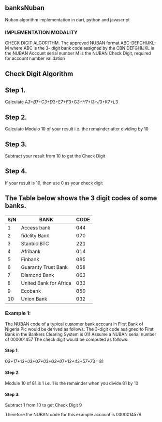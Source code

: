 ## banksNuban
Nuban algorithm implementation in dart, python and javascript


### IMPLEMENTATION MODALITY

CHECK DIGIT ALGORITHM. The approved NUBAN format  ABC-DEFGHIJKL-M where ABC is the 3- digit bank code assigned by the CBN DEFGHIJKL is the NUBAN Account serial number M is the NUBAN Check Digit, required for account number validation

## Check Digit Algorithm
## Step 1. 
 Calculate A*3+B*7+C*3+D*3+E*7+F*3+G*3+H*7+I*3+J*3+K*7+L*3
## Step 2. 
 Calculate Modulo 10 of your result i.e. the remainder after dividing by 10
## Step 3. 
Subtract your result from 10 to get the Check Digit
## Step 4. 
If your result is 10, then use 0 as your check digit

## The Table below shows the 3 digit codes of some banks.

S/N| BANK| CODE | 
--- | --- | --- | 
1 | Access bank| 044 |
2 | fidelity Bank| 070 |
3 | StanbicIBTC| 221 |
4 | Afribank| 014 |
5 | Finbank| 085 |
6 | Guaranty Trust Bank| 058 |
7 | Diamond Bank | 063 |
8 | United Bank for Africa | 033 |
9 | Ecobank| 050 |
10 | Union Bank| 032 |

### Example 1: 
The NUBAN code of a typical customer bank 
account in First Bank of Nigeria Plc would be derived as follows:
The 3-digit code assigned to First Bank in the Bankers Clearing System is 011 Assume a NUBAN serial number of 000001457 The check digit would be computed as follows:

#### Step 1.
0*3+1*7+1*3+0*3+0*7+0*3+0*3+0*7+1*3+4*3+5*7+7*3= 81
#### Step 2.
Module 10 of 81 is 1
i.e. 1 is the remainder when you divide 81 by 10 
#### Step 3. 
Subtract 1 from 10 to get  Check Digit 9

Therefore the NUBAN code for this example account is 0000014579 

